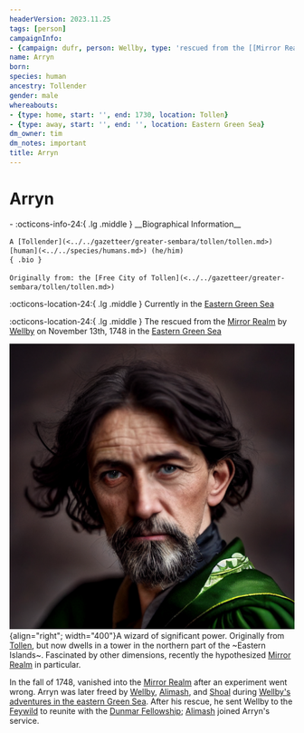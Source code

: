 ```yaml
---
headerVersion: 2023.11.25
tags: [person]
campaignInfo:
- {campaign: dufr, person: Wellby, type: 'rescued from the [[Mirror Realm]]', date: 1748-11-13}
name: Arryn
born:
species: human
ancestry: Tollender
gender: male
whereabouts:
- {type: home, start: '', end: 1730, location: Tollen}
- {type: away, start: '', end: '', location: Eastern Green Sea}
dm_owner: tim
dm_notes: important
title: Arryn
---
```

# Arryn
<div class="grid cards ext-narrow-margin ext-one-column" markdown>
- :octicons-info-24:{ .lg .middle } __Biographical Information__

    A [Tollender](<../../gazetteer/greater-sembara/tollen/tollen.md>) [human](<../../species/humans.md>) (he/him)  
    { .bio }

    Originally from: the [Free City of Tollen](<../../gazetteer/greater-sembara/tollen/tollen.md>)
</div>

:octicons-location-24:{ .lg .middle } Currently in the [Eastern Green Sea](<../../gazetteer/eastern-green-sea/eastern-green-sea.md>)



:octicons-location-24:{ .lg .middle } The rescued from the [Mirror Realm](<../../cosmology/demiplanes-and-echo-realms/mirror-realm.md>) by [Wellby](<../pcs/dunmar-fellowship/wellby.md>) on November 13th, 1748 in the [Eastern Green Sea](<../../gazetteer/eastern-green-sea/eastern-green-sea.md>)  


![Arryn the Wanderer Portrait](../../assets/arryn-the-wanderer-portrait.png){align="right"; width="400"}A wizard of significant power. Originally from [Tollen](<../../gazetteer/greater-sembara/tollen/tollen.md>), but now dwells in a tower in the northern part of the ~Eastern Islands~. Fascinated by other dimensions, recently the hypothesized [Mirror Realm](<../../cosmology/demiplanes-and-echo-realms/mirror-realm.md>) in particular. 


In the fall of 1748, vanished into the [Mirror Realm](<../../cosmology/demiplanes-and-echo-realms/mirror-realm.md>) after an experiment went wrong. Arryn was later freed by [Wellby](<../pcs/dunmar-fellowship/wellby.md>), [Alimash](<../pcs/dunmar-fellowship/guests/alimash.md>), and [Shoal](<../pcs/dunmar-fellowship/guests/shoal.md>) during [Wellby's adventures in the eastern Green Sea](<../../campaigns/dunmari-frontier-campaign/session-notes/session-60-dufr.md>). After his rescue, he sent Wellby to the [Feywild](<../../cosmology/feywild.md>) to reunite with the [Dunmar Fellowship](<../pcs/dunmar-fellowship/dunmar-fellowship.md>); [Alimash](<../pcs/dunmar-fellowship/guests/alimash.md>) joined Arryn's service.


